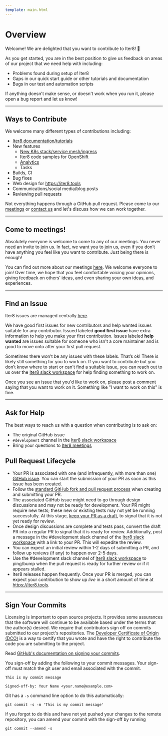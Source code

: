 ```yaml
---
template: main.html
---
```


# Overview

Welcome! We are delighted that you want to contribute to Iter8! 💖

As you get started, you are in the best position to give us feedback on areas of
our project that we need help with including:

* Problems found during setup of Iter8
* Gaps in our quick start guide or other tutorials and documentation
* Bugs in our test and automation scripts

If anything doesn't make sense, or doesn't work when you run it, please open a
bug report and let us know!

***

## Ways to Contribute

We welcome many different types of contributions including:

* [Iter8 documentation/tutorials](../tutorials)
* New features
    * [New K8s stack/service mesh/ingress](../newk8sstack)
    * Iter8 code samples for OpenShift
    * [Analytics](../analytics)
    * Tasks
* Builds, CI
* Bug fixes
* Web design for https://iter8.tools
* Communications/social media/blog posts
* Reviewing pull requests

Not everything happens through a GitHub pull request. Please come to our
[meetings](#come-to-meetings) or [contact us](../../getting-started/help) and let's discuss how we can work together. 

*** 

## Come to meetings!
Absolutely everyone is welcome to come to any of our meetings. You never need an
invite to join us. In fact, we want you to join us, even if you don’t have
anything you feel like you want to contribute. Just being there is enough!

You can find out more about our meetings [here](../../getting-started/help). We welcome everyone to join! Over time, we hope that you feel comfortable voicing your opinions, giving
feedback on others’ ideas, and even sharing your own ideas, and experiences.

***

## Find an Issue

Iter8 issues are managed centrally [here](https://github.com/iter8-tools/iter8/issues).

We have good first issues for new contributors and help wanted issues suitable
for any contributor. Issued labeled **good first issue** have extra information to
help you make your first contribution. Issues labeled **help wanted** are issues
suitable for someone who isn't a core maintainer and is good to move onto after
your first pull request.

Sometimes there won’t be any issues with these labels. That’s ok! There is
likely still something for you to work on. If you want to contribute but you
don’t know where to start or can't find a suitable issue, you can reach out to us over the [Iter8 slack workspace](https://join.slack.com/t/iter8-tools/shared_invite/zt-awl2se8i-L0pZCpuHntpPejxzLicbmw) for help finding something to work on.

Once you see an issue that you'd like to work on, please post a comment saying
that you want to work on it. Something like "I want to work on this" is fine.

***

## Ask for Help

The best ways to reach us with a question when contributing is to ask on:

* The original GitHub issue
* `#development` channel in the [Iter8 slack workspace](https://join.slack.com/t/iter8-tools/shared_invite/zt-awl2se8i-L0pZCpuHntpPejxzLicbmw)
* Bring your questions to [Iter8 meetings](#come-to-meetings)

## Pull Request Lifecycle

* Your PR is associated with one (and infrequently, with more than one) [GitHub issue](https://github.com/iter8-tools/iter8/issues). You can start the submission of your PR as soon as this issue has been created.
* Follow the [standard GitHub fork and pull request process](https://gist.github.com/Chaser324/ce0505fbed06b947d962) when creating and submitting your PR.
* The associated GitHub issue might need to go through design discussions and may not be ready for development. Your PR might require new tests; these new or existing tests may not yet be running successfully. At this stage, [keep your PR as a draft](https://github.blog/2019-02-14-introducing-draft-pull-requests/), to signal that it is not yet ready for review.
* Once design discussions are complete and tests pass, convert the draft PR into a regular PR to signal that it is ready for review. Additionally, post a message in the #development slack channel of the [Iter8 slack workspace](https://join.slack.com/t/iter8-tools/shared_invite/zt-awl2se8i-L0pZCpuHntpPejxzLicbmw) with a link to your PR. This will expedite the review.
* You can expect an initial review within 1-2 days of submitting a PR, and follow up reviews (if any) to happen over 2-5 days.
* Use the #development slack channel of [Iter8 slack workspace](https://join.slack.com/t/iter8-tools/shared_invite/zt-awl2se8i-L0pZCpuHntpPejxzLicbmw) to ping/bump when the pull request is ready for further review or if it appears stalled.
* Iter8 releases happen frequently. Once your PR is merged, you can expect your contribution to show up *live* in a short amount of time at https://iter8.tools.


<!-- ## Development Environment Setup

**TODO** -->
<!-- Provide enough information so that someone can find your project on 
the weekend and get set up, build the code, test it and submit a pull request 
successfully without having to ask any questions. If there is a one-off tool
they need to install, of common error people run into, or useful script they
should run, document it here. 

Document any necessary tools, for example VS Code and recommended extensions.
You don’t have to document the beginner’s guide to these tools, but how they
are used within the scope of your project.

* How to get the source code
* How to get any dependencies
* How to build the source code
* How to run the project locally
* How to test the source code, unit and "integration" or "end-to-end"
* How to generate and preview the documentation locally
* Links to new user documentation videos and examples to get people started and
  understanding how to use the project

-->
***

## Sign Your Commits

Licensing is important to open source projects. It provides some assurances that
the software will continue to be available based under the terms that the
author(s) desired. We require that contributors sign off on commits submitted to
our project's repositories. The [Developer Certificate of Origin
(DCO)](https://developercertificate.org/) is a way to certify that you wrote and
have the right to contribute the code you are submitting to the project.

Read [GitHub's documentation on signing your commits](https://docs.github.com/en/github/authenticating-to-github/managing-commit-signature-verification/signing-commits).

You sign-off by adding the following to your commit messages. Your sign-off must
match the git user and email associated with the commit.

    This is my commit message

    Signed-off-by: Your Name <your.name@example.com>

Git has a `-s` command line option to do this automatically:

    git commit -s -m 'This is my commit message'

If you forgot to do this and have not yet pushed your changes to the remote
repository, you can amend your commit with the sign-off by running 

    git commit --amend -s 

<!-- ## Pull Request Checklist

When you submit your pull request, or you push new commits to it, our automated
systems will run some checks on your new code. We require that your pull request
passes these checks, but we also have more criteria than just that before we can
accept and merge it. We recommend that you check the following things locally
before you submit your code:

**TODO** -->
<!-- list both the automated and any manual checks performed by reviewers, it
is very helpful when the validations are automated in a script for example in a
Makefile target. Below is an example of a checklist:

* It passes tests: run the following command to run all of the tests locally:
  `make build test lint`
* Impacted code has new or updated tests
* Documentation created/updated
* We use [Azure DevOps, GitHub Actions, CircleCI]  to test all pull
  requests. We require that all tests succeed on a pull request before it is merged.

-->